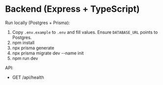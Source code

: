 # Backend (Express + TypeScript)


Run locally (Postgres + Prisma):

1. Copy `.env.example` to `.env` and fill values. Ensure `DATABASE_URL` points to Postgres.
2. npm install
3. npx prisma generate
4. npx prisma migrate dev --name init
5. npm run dev

API:
- GET /api/health

